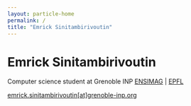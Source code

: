 ```yaml
---
layout: particle-home
permalink: /
title: "Emrick Sinitambirivoutin"
---
```


# Emrick Sinitambirivoutin

Computer science student at Grenoble INP [ENSIMAG](https://www.ensimag.grenoble-inp.fr/) \| [EPFL](https://www.epfl.ch/)

<!--- Machine Learning Engineer at [Sonos](https://www.sonos.com/fr-fr/home) -->

[emrick.sinitambirivoutin[at]grenoble-inp.org](mailto:emrick.sinitambirivoutin@grenoble-inp.org)
